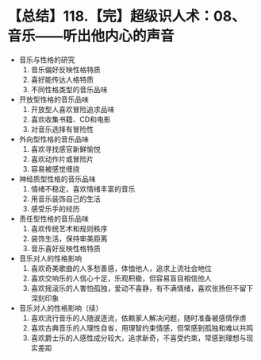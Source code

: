 # 【总结】118.【完】超级识人术：08、音乐——听出他内心的声音

-   音乐与性格的研究
    1.  音乐偏好反映性格特质
    2.  喜好能传达人格特质
    3.  不同性格类型的音乐品味
-   开放型性格的音乐品味
    1.  开放型人喜欢冒险追求品味
    2.  喜欢收集书籍、CD和电影
    3.  对音乐选择有冒险性
-   外向型性格的音乐品味
    1.  喜欢寻找感官新鲜愉悦
    2.  喜欢动作片或冒险片
    3.  容易被感觉缠绕
-   神经质型性格的音乐品味
    1.  情绪不稳定，喜欢情绪丰富的音乐
    2.  用音乐装饰自己的生活
    3.  感受乐手的经历
-   责任型性格的音乐品味
    1.  喜欢传统艺术和规则秩序
    2.  装饰生活，保持审美距离
    3.  音乐喜好反映性格特质
-   音乐对人的性格影响
    1.  喜欢奇美歌曲的人多愁善感，体恤他人，追求上流社会地位
    2.  喜欢交响乐的人信心十足，乐观积极，但容易盲目相信他人
    3.  喜欢摇滚乐的人害怕孤独，爱动不喜静，有不满情绪，喜欢张扬但不留下深刻印象
-   音乐对人的性格影响（续）
    1.  喜欢流行音乐的人随波逐流，依赖家人解决问题，随时准备被感情俘虏
    2.  喜欢古典音乐的人理性自省，用理智约束情感，但常感到孤独和难以共鸣
    3.  喜欢爵士乐的人感性成分较大，追求新奇，不喜受约束，常感到理想与现实差距